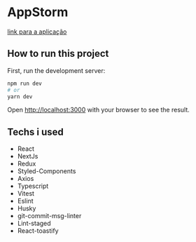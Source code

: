 # AppStorm

[link para a aplicação](https://appstorm-project-o925.vercel.app/)

## How to run this project

First, run the development server:

```bash
npm run dev
# or
yarn dev
```

Open [http://localhost:3000](http://localhost:3000) with your browser to see the result.

## Techs i used

- React
- NextJs
- Redux
- Styled-Components
- Axios
- Typescript
- Vitest
- Eslint
- Husky
- git-commit-msg-linter
- Lint-staged
- React-toastify
